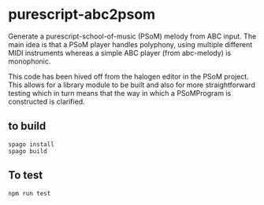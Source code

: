 purescript-abc2psom
===================

Generate a purescript-school-of-music (PSoM) melody from ABC input.  The main idea is that a PSoM player handles polyphony, using multiple different MIDI instruments whereas a simple ABC player (from abc-melody) is monophonic.

This code has been hived off from the halogen editor in the PSoM project.  This allows for a library module to be built and also for more straightforward testing which in turn means that the way in which a PSoMProgram is constructed is clarified.

to build
--------

    spago install
    spago build

To test
-------

    npm run test
